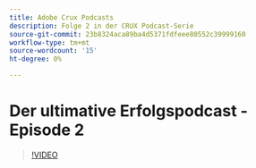 ```yaml
---
title: Adobe Crux Podcasts
description: Folge 2 in der CRUX Podcast-Serie
source-git-commit: 23b8324aca89ba4d5371fdfeee80552c39999160
workflow-type: tm+mt
source-wordcount: '15'
ht-degree: 0%

---
```


# Der ultimative Erfolgspodcast - Episode 2

>[!VIDEO](https://video.tv.adobe.com/v/3428674?quality=12learn=on)

